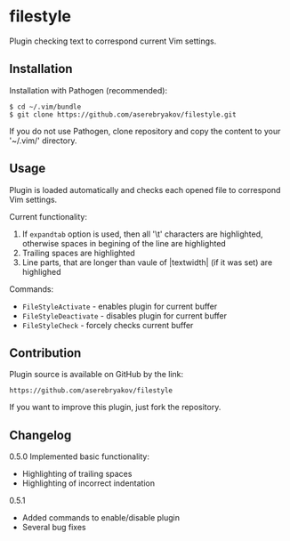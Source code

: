 filestyle
=========

Plugin checking text to correspond current Vim settings.

Installation
------------

Installation with Pathogen (recommended):

    $ cd ~/.vim/bundle
    $ git clone https://github.com/aserebryakov/filestyle.git

If you do not use Pathogen, clone repository and copy the content to
your '~/.vim/' directory.


Usage
-----

Plugin is loaded automatically and checks each opened file to correspond
Vim settings.

Current functionality:

1. If `expandtab` option is used, then all '\t' characters are highlighted,
   otherwise spaces in begining of the line are highlighted
2. Trailing spaces are highlighted
3. Line parts, that are longer than vaule of |textwidth| (if it was set)
   are highlighed

Commands:

  * `FileStyleActivate`   - enables plugin for current buffer
  * `FileStyleDeactivate` - disables plugin for current buffer
  * `FileStyleCheck`      - forcely checks current buffer


Contribution
------------

Plugin source is available on GitHub by the link:

    https://github.com/aserebryakov/filestyle

If you want to improve this plugin, just fork the repository.


Changelog
---------

0.5.0 Implemented basic functionality:

* Highlighting of trailing spaces
* Highlighting of incorrect indentation

0.5.1

* Added commands to enable/disable plugin
* Several bug fixes
